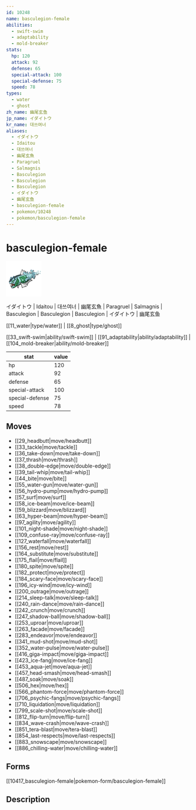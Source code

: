 ```yaml
---
id: 10248
name: basculegion-female
abilities:
  - swift-swim
  - adaptability
  - mold-breaker
stats:
  hp: 120
  attack: 92
  defense: 65
  special-attack: 100
  special-defense: 75
  speed: 78
types:
  - water
  - ghost
zh_name: 幽尾玄鱼
jp_name: イダイトウ
kr_name: 대쓰여너
aliases:
  - イダイトウ
  - Idaitou
  - 대쓰여너
  - 幽尾玄魚
  - Paragruel
  - Salmagnis
  - Basculegion
  - Basculegion
  - Basculegion
  - イダイトウ
  - 幽尾玄鱼
  - basculegion-female
  - pokemon/10248
  - pokemon/basculegion-female
---
```

# basculegion-female

![](https://raw.githubusercontent.com/PokeAPI/sprites/master/sprites/pokemon/10248.png)

イダイトウ | Idaitou | 대쓰여너 | 幽尾玄魚 | Paragruel | Salmagnis | Basculegion | Basculegion | Basculegion | イダイトウ | 幽尾玄鱼

[[11_water|type/water]] | [[8_ghost|type/ghost]]

[[33_swift-swim|ability/swift-swim]] | [[91_adaptability|ability/adaptability]] | [[104_mold-breaker|ability/mold-breaker]]

|stat|value|
|---|---|
|hp|120|
|attack|92|
|defense|65|
|special-attack|100|
|special-defense|75|
|speed|78|


## Moves

- [[29_headbutt|move/headbutt]]
- [[33_tackle|move/tackle]]
- [[36_take-down|move/take-down]]
- [[37_thrash|move/thrash]]
- [[38_double-edge|move/double-edge]]
- [[39_tail-whip|move/tail-whip]]
- [[44_bite|move/bite]]
- [[55_water-gun|move/water-gun]]
- [[56_hydro-pump|move/hydro-pump]]
- [[57_surf|move/surf]]
- [[58_ice-beam|move/ice-beam]]
- [[59_blizzard|move/blizzard]]
- [[63_hyper-beam|move/hyper-beam]]
- [[97_agility|move/agility]]
- [[101_night-shade|move/night-shade]]
- [[109_confuse-ray|move/confuse-ray]]
- [[127_waterfall|move/waterfall]]
- [[156_rest|move/rest]]
- [[164_substitute|move/substitute]]
- [[175_flail|move/flail]]
- [[180_spite|move/spite]]
- [[182_protect|move/protect]]
- [[184_scary-face|move/scary-face]]
- [[196_icy-wind|move/icy-wind]]
- [[200_outrage|move/outrage]]
- [[214_sleep-talk|move/sleep-talk]]
- [[240_rain-dance|move/rain-dance]]
- [[242_crunch|move/crunch]]
- [[247_shadow-ball|move/shadow-ball]]
- [[253_uproar|move/uproar]]
- [[263_facade|move/facade]]
- [[283_endeavor|move/endeavor]]
- [[341_mud-shot|move/mud-shot]]
- [[352_water-pulse|move/water-pulse]]
- [[416_giga-impact|move/giga-impact]]
- [[423_ice-fang|move/ice-fang]]
- [[453_aqua-jet|move/aqua-jet]]
- [[457_head-smash|move/head-smash]]
- [[487_soak|move/soak]]
- [[506_hex|move/hex]]
- [[566_phantom-force|move/phantom-force]]
- [[706_psychic-fangs|move/psychic-fangs]]
- [[710_liquidation|move/liquidation]]
- [[799_scale-shot|move/scale-shot]]
- [[812_flip-turn|move/flip-turn]]
- [[834_wave-crash|move/wave-crash]]
- [[851_tera-blast|move/tera-blast]]
- [[854_last-respects|move/last-respects]]
- [[883_snowscape|move/snowscape]]
- [[886_chilling-water|move/chilling-water]]

## Forms



[[10417_basculegion-female|pokemon-form/basculegion-female]]

## Description



